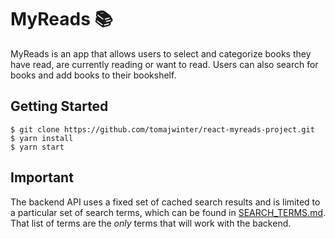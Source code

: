 # MyReads :books:

MyReads is an app that allows users to select and categorize books they have read, are currently reading or want to read. Users can also search for books and add books to their bookshelf.


## Getting Started

```shell
$ git clone https://github.com/tomajwinter/react-myreads-project.git
$ yarn install
$ yarn start
```

## Important
The backend API uses a fixed set of cached search results and is limited to a particular set of search terms, which can be found in [SEARCH_TERMS.md](SEARCH_TERMS.md). That list of terms are the _only_ terms that will work with the backend.
